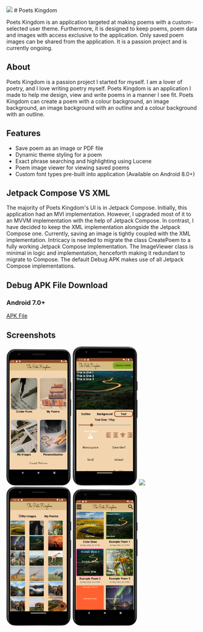 
<img src="app/src/main/res/drawable-v24/logo.pngg" width="170">
# Poets Kingdom

Poets Kingdom is an application targeted at making poems with a custom-selected user theme. 
Furthermore, it is designed to keep poems, poem data and images with access exclusive to the application.
Only saved poem images can be shared from the application. It is a passion project and is currently ongoing.

## About

Poets Kingdom is a passion project I started for myself. I am a lover of poetry, and I love writing poetry myself. Poets Kingdom is an application I made to help me design, view and write poems in a manner I see fit. Poets Kingdom can create a poem with a colour background, an image background, an image background with an outline and a colour background with an outline.

## Features
- Save poem as an image or PDF file
- Dynamic theme styling for a poem
- Exact phrase searching and highlighting using Lucene
- Poem image viewer for viewing saved poems
- Custom font types pre-built into application (Available on Android 8.0+)

## Jetpack Compose VS XML
The majority of Poets Kingdom's UI is in Jetpack Compose. Initially, this application had an MVI implementation. However, I upgraded most of it to an MVVM implementation with the help of Jetpack Compose. In contrast, I have decided to keep the XML implementation alongside the Jetpack Compose one. Currently, saving an image is tightly coupled with the XML implementation. Intricacy is needed to migrate the class CreatePoem to a fully working Jetpack Compose implementation. The ImageViewer class is minimal in logic and implementation, henceforth making it redundant to migrate to Compose. The default Debug APK makes use of all Jetpack Compose implementations.

## Debug APK File Download
### Android 7.0+
[APK File](https://github.com/tinochings/PoetsKingdom/blob/master/app/Debug%20APK/app-debug.apk)

## Screenshots

<img src="app/Application Screenshots/Home Screen.png" width="170"> <img src="app/Application Screenshots/Create Poem.png" width="170">
<img src="app/Application Screenshots/Poem Activity.png" width="170">
<img src="app/Application Screenshots/My Images.png" width="170"> <img src="app/Application Screenshots/My Poems.png" width="170">
